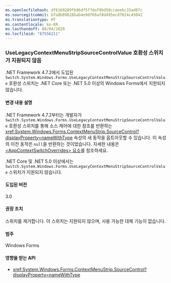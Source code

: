 ```yaml
---
ms.openlocfilehash: df6169289fb96df5f7daf8bd58ccaeebc33ad87c
ms.sourcegitcommit: b7a8b09828bab4e90f66af8d495ecd7024c45042
ms.translationtype: HT
ms.contentlocale: ko-KR
ms.lasthandoff: 08/04/2020
ms.locfileid: "87556211"
---
```

### <a name="uselegacycontextmenustripsourcecontrolvalue-compatibility-switch-not-supported"></a>UseLegacyContextMenuStripSourceControlValue 호환성 스위치가 지원되지 않음

.NET Framework 4.7.2에서 도입된 `Switch.System.Windows.Forms.UseLegacyContextMenuStripSourceControlValue` 호환성 스위치는 .NET Core 또는 .NET 5.0 이상의 Windows Forms에서 지원되지 않습니다.

#### <a name="change-description"></a>변경 내용 설명

.NET Framework 4.7.2부터는 개발자가 `Switch.System.Windows.Forms.UseLegacyContextMenuStripSourceControlValue` 호환성 스위치를 통해 소스 제어에 대한 참조를 반환하는 <xref:System.Windows.Forms.ContextMenuStrip.SourceControl?displayProperty=nameWithType> 속성의 새 동작을 옵트아웃할 수 있습니다. 이 속성의 이전 동작은 `null`을 반환하는 것이었습니다. 자세한 내용은 [\<AppContextSwitchOverrides> 요소](~/docs/framework/configure-apps/file-schema/runtime/appcontextswitchoverrides-element.md)를 참조하세요.

.NET Core 및 .NET 5.0 이상에서는 `Switch.System.Windows.Forms.UseLegacyContextMenuStripSourceControlValue` 스위치가 지원되지 않습니다.

#### <a name="version-introduced"></a>도입된 버전

3.0

#### <a name="recommended-action"></a>권장 조치

스위치를 제거합니다. 이 스위치는 지원되지 않으며, 사용 가능한 대체 기능이 없습니다.

#### <a name="category"></a>범주

Windows Forms

#### <a name="affected-apis"></a>영향을 받는 API

- <xref:System.Windows.Forms.ContextMenuStrip.SourceControl?displayProperty=nameWithType>

<!-- 

#### Affected APIs

- `P:System.Windows.Forms.ContextMenuStrip.SourceControl`

-->
